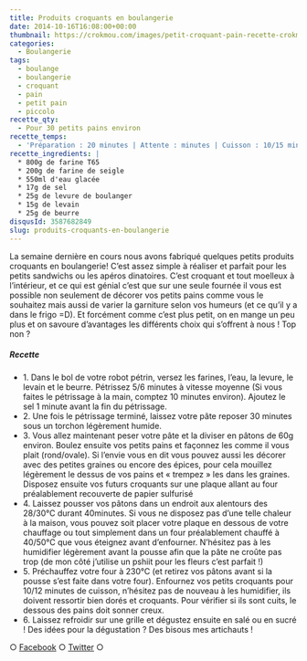 ```yaml
---
title: Produits croquants en boulangerie
date: 2014-10-16T16:08:00+00:00
thumbnail: https://crokmou.com/images/petit-croquant-pain-recette-crokmou-blog-culinaire-2.jpg
categories:
  - Boulangerie
tags:
  - boulange
  - boulangerie
  - croquant
  - pain
  - petit pain
  - piccolo
recette_qty:
  - Pour 30 petits pains environ
recette_temps:
  - 'Préparation : 20 minutes | Attente : minutes | Cuisson : 10/15 minutes'
recette_ingredients: |
  * 800g de farine T65
  * 200g de farine de seigle
  * 550ml d'eau glacée
  * 17g de sel
  * 25g de levure de boulanger
  * 15g de levain
  * 25g de beurre
disqusId: 3587682849
slug: produits-croquants-en-boulangerie
---
```


La semaine dernière en cours nous avons fabriqué quelques petits produits croquants en boulangerie! C’est assez simple à réaliser et parfait pour les petits sandwichs ou les apéros dinatoires. C’est croquant et tout moelleux à l’intérieur, et ce qui est génial c’est que sur une seule fournée il vous est possible non seulement de décorer vos petits pains comme vous le souhaitez mais aussi de varier la garniture selon vos humeurs (et ce qu’il y a dans le frigo =D). Et forcément comme c’est plus petit, on en mange un peu plus et on savoure d’avantages les différents choix qui s’offrent à nous ! Top non ?

##### Recette

* 1\. Dans le bol de votre robot pétrin, versez les farines, l’eau, la levure, le levain et le beurre. Pétrissez 5/6 minutes à vitesse moyenne (Si vous faites le pétrissage à la main, comptez 10 minutes environ). Ajoutez le sel 1 minute avant la fin du pétrissage.
* 2\. Une fois le pétrissage terminé, laissez votre pâte reposer 30 minutes sous un torchon légèrement humide.
* 3\. Vous allez maintenant peser votre pâte et la diviser en pâtons de 60g environ. Boulez ensuite vos petits pains et façonnez les comme il vous plait (rond/ovale). Si l’envie vous en dit vous pouvez aussi les décorer avec des petites graines ou encore des épices, pour cela mouillez légèrement le dessus de vos pains et « trempez » les dans les graines. Disposez ensuite vos futurs croquants sur une plaque allant au four préalablement recouverte de papier sulfurisé
* 4\. Laissez pousser vos pâtons dans un endroit aux alentours des 28/30°C durant 40minutes. Si vous ne disposez pas d’une telle chaleur à la maison, vous pouvez soit placer votre plaque en dessous de votre chauffage ou tout simplement dans un four préalablement chauffé à 40/50°C que vous éteignez avant d’enfourner. N’hésitez pas à les humidifier légèrement avant la pousse afin que la pâte ne croûte pas trop (de mon côté j’utilise un pshiit pour les fleurs c’est parfait !)
* 5\. Préchauffez votre four à 230°C (et retirez vos pâtons avant si la pousse s’est faite dans votre four). Enfournez vos petits croquants pour 10/12 minutes de cuisson, n’hésitez pas de nouveau à les humidifier, ils doivent ressortir bien dorés et croquants. Pour vérifier si ils sont cuits, le dessous des pains doit sonner creux.
* 6\. Laissez refroidir sur une grille et dégustez ensuite en salé ou en sucré ! Des idées pour la dégustation ? Des bisous mes artichauts !

○ [Facebook](https://www.facebook.com/crokmou.blog) ○ [Twitter](https://twitter.com/Crokmou) ○